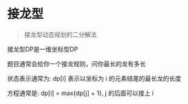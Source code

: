 # 接龙型

> 接龙型动态规划的二分解法

接龙型DP是一维坐标型DP

题目通常会给你一个接龙规则，问你最长的龙有多长

状态表示通常为: dp[i] 表示以坐标为 i 的元素结尾的最长龙的长度

方程通常是: dp[i] = max{dp[j] + 1}, j 的后面可以接上 i
